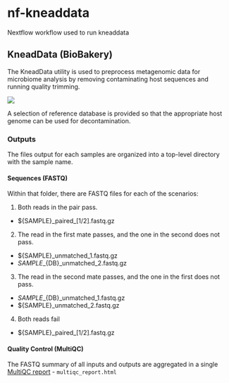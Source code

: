 # nf-kneaddata
Nextflow workflow used to run kneaddata

## KneadData (BioBakery)
The KneadData utility is used to preprocess metagenomic data for
microbiome analysis by removing contaminating host sequences and
running quality trimming.

![](https://huttenhower.sph.harvard.edu/wp-content/uploads/elementor/thumbs/kneaddata_workflow.drawio-pffevcxp8t0xbevc5vo6hv3zc4hlapsvv6p793lm80.png)

A selection of reference database is provided so that the appropriate
host genome can be used for decontamination.

### Outputs

The files output for each samples are organized into a top-level directory
with the sample name.

#### Sequences (FASTQ)

Within that folder, there are FASTQ files for each of the scenarios:

1. Both reads in the pair pass.
  - ${SAMPLE}\_paired_[1/2].fastq.gz
2. The read in the first mate passes, and the one in the second does not pass.
  - ${SAMPLE}\_unmatched_1.fastq.gz
  - ${SAMPLE}\_${DB}\_unmatched_2.fastq.gz
3. The read in the second mate passes, and the one in the first does not pass.
  - ${SAMPLE}\_${DB}\_unmatched_1.fastq.gz
  - ${SAMPLE}\_unmatched_2.fastq.gz
4. Both reads fail
  - ${SAMPLE}\_paired_[1/2].fastq.gz

#### Quality Control (MultiQC)

The FASTQ summary of all inputs and outputs are aggregated in a single
[MultiQC report](https://seqera.io/multiqc/) - `multiqc_report.html`
